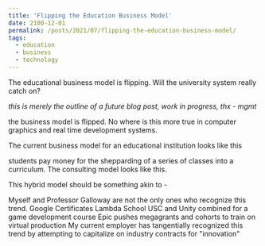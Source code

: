 ```yaml
---
title: 'Flipping the Education Business Model'
date: 2100-12-01
permalink: /posts/2021/07/flipping-the-education-business-model/
tags:
  - education
  - business
  - technology
---
```

The educational business model is flipping. Will the university system really catch on?


*this is merely the outline of a future blog post, work in progress, thx - mgmt*

the business model is flipped.
No where is this more true in computer graphics and real time development systems.

The current business model for an educational institution looks like this



students pay money for the shepparding of a series of classes into a curriculum.
The consulting model looks like this.




This hybrid model should be something akin to -

Myself and Professor Galloway are not the only ones who recognize this trend.
Google Certificates
Lambda School
USC and Unity combined for a game development course
Epic pushes megagrants and cohorts to train on virtual production
My current employer has tangentially recognized this trend by attempting to capitalize on industry contracts for "innovation"
